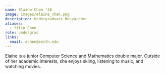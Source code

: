 ```yaml
---
name: Elaine Chen '26
image: images/elaine_chen.png
description: Undergraduate Researcher
aliases:
  - Yilin Chen
role: undergrad
links:
  email: echen@smith.edu
---
```


Elaine is a junior Computer Science and Mathematics double major. Outside of her academic interests, she enjoys skiing, listening to music, and watching movies. 
